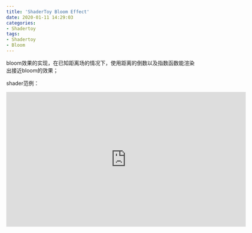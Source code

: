 ```yaml
---
title: 'ShaderToy Bloom Effect'
date: 2020-01-11 14:29:03
categories:
- Shadertoy
tags: 
- Shadertoy
- Bloom
---
```


 bloom效果的实现，在已知距离场的情况下，使用距离的倒数以及指数函数能渲染出接近bloom的效果；
<!--more-->

shader范例：
<iframe width="640" height="360" frameborder="0" src="https://www.shadertoy.com/embed/WtK3D1?gui=true&t=10&paused=true&muted=false" allowfullscreen></iframe>
